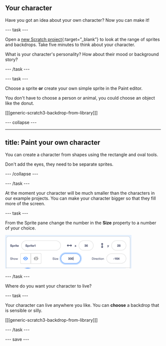 ## Your character

Have you got an idea about your own character? Now you can make it!

--- task ---

Open a [new Scratch project](https://scratch.mit.edu/projects/editor){:target=”_blank”} to look at the range of sprites and backdrops. Take five minutes to think about your character.

What is your character's personality? How about their mood or background story?

--- /task ---

--- task ---

Choose a sprite **or** create your own simple sprite in the Paint editor.

You don't have to choose a person or animal, you could choose an object like the donut.

[[[generic-scratch3-backdrop-from-library]]]


--- collapse ---

---
title: Paint your own character
---

You can create a character from shapes using the rectangle and oval tools. 

Don't add the eyes, they need to be separate sprites.

--- /collapse ---

--- /task ---

At the moment your character will be much smaller than the characters in our example projects. You can make your character bigger so that they fill more of the screen.

--- task ---

From the Sprite pane change the number in the **Size** property to a number of your choice. 

![The size property in the Sprite pane](images/size-property.png)

--- /task ---

Where do you want your character to live? 

--- task ---

Your character can live anywhere you like. You can **choose** a backdrop that is sensible or silly. 

[[[generic-scratch3-backdrop-from-library]]]

--- /task ---

--- save ---